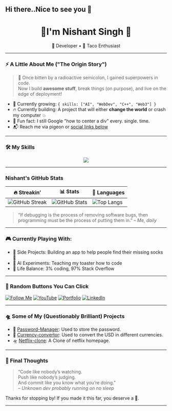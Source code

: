 ## Hi there..Nice to see you 👋

<h1 align="center"> 👋I'm Nishant Singh 🎉</h1>
<p align="center">
  🚀 Developer • 🌮 Taco Enthusiast
</p>

---

### ⚡ A Little About Me ("The Origin Story")
> 🧬 Once bitten by a radioactive semicolon, I gained superpowers in code.  
Now I build **awesome stuff**, break things (on purpose), and live on the edge of deployment! 

- 🌱 Currently growing: `{ skills: ["AI", "WebDev", "C++", "Web3"] }`
- 🔥 Currently building: A project that will either **change the world** or crash my computer 💥
- 🤔 Fun fact: I still Google "how to center a div" every. single. time.
- 📬 Reach me via pigeon or [social links below](#📫-catch-me-on-the-interwebs)

---

### 🛠️ My Skills

<div align="center">
  <img src="https://skillicons.dev/icons?i=js,react,html,css,tailwind,nodejs,python,java,git,aws&perline=8" />
</div>

---

### Nishant's GitHub Stats

| 🔥 Streakin’ | 📊 Stats | 🧠 Languages |
|--------------|-----------|-------------|
| ![GitHub Streak](https://streak-stats.demolab.com?user=Nixantsingh943&theme=tokyonight&hide_border=true) | ![GitHub Stats](https://github-readme-stats.vercel.app/api?username=Nixantsingh943&show_icons=true&theme=radical) | ![Top Langs](https://github-readme-stats.vercel.app/api/top-langs/?username=Nixantsingh943&layout=compact&theme=radical) |

> “If debugging is the process of removing software bugs, then programming must be the process of putting them in.” – *Me, daily*

---

### 🎮 Currently Playing With:
- 🧪 Side Projects: Building an app to help people find their missing socks 🧦
- 🤖 AI Experiments: Teaching my toaster how to code
- 🧘 Life Balance: 3% coding, 97% Stack Overflow

---

### 🧨 Random Buttons You Can Click

[![Follow Me](https://img.shields.io/github/followers/Nixantsingh943?label=Follow%20Me%20🤩&style=social)](https://github.com/Nixantsingh943)
[![YouTube](https://img.shields.io/badge/-Subscribe-red?style=for-the-badge&logo=youtube&logoColor=white)](https://youtube.com/yourchannel)
[![Portfolio](https://img.shields.io/badge/-My%20Website-black?style=for-the-badge&logo=firefox&logoColor=white)](https://yourwebsite.com)
[![LinkedIn](https://img.shields.io/badge/-Hire%20Me-blue?style=for-the-badge&logo=linkedin&logoColor=white)](https://linkedin.com/in/yourusername)

---

### 🛸 Some of My (Questionably Brilliant) Projects

- 🐸 [Password-Manager](https://github.com/Nixantsingh943/passPySafe): Used to store the password.
- 🧠 [Currency-convertor](https://github.com/Nixantsingh943/simple_Currency-convertor): Used to convert the USD in different currencies.
- 🛸 [Netflix-clone](https://github.com/Nixantsingh943/Netflix_clone): A Clone of netflix homepage.

---

### 🧃 Final Thoughts

> “Code like nobody’s watching.  
> Push like nobody’s judging.  
> And commit like you know what you’re doing.”  
> – *Unknown dev probably running on no sleep*

Thanks for stopping by! If you made it this far, you deserve a 🍪.

---




